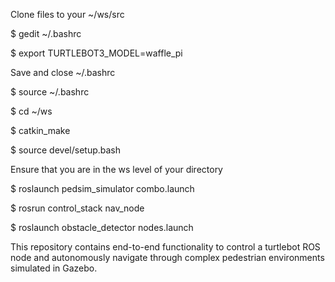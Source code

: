 
Clone files to your ~/ws/src

$ gedit ~/.bashrc

$ export TURTLEBOT3_MODEL=waffle_pi

Save and close ~/.bashrc

$ source ~/.bashrc

$ cd ~/ws

$ catkin_make

$ source devel/setup.bash

Ensure that you are in the ws level of your directory

$ roslaunch pedsim_simulator combo.launch 

$ rosrun control_stack nav_node

$ roslaunch obstacle_detector nodes.launch

This repository contains end-to-end functionality to control a turtlebot ROS node and autonomously navigate through complex pedestrian environments simulated in Gazebo. 
